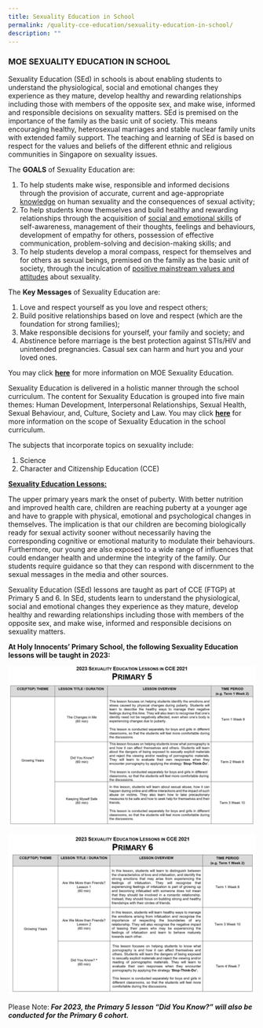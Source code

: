 ```yaml
---
title: Sexuality Education in School
permalink: /quality-cce-education/sexuality-education-in-school/
description: ""
---
```

### MOE SEXUALITY EDUCATION IN SCHOOL

Sexuality Education (SEd) in schools is about enabling students to understand the physiological, social and emotional changes they experience as they mature, develop healthy and rewarding relationships including those with members of the opposite sex, and make wise, informed and responsible decisions on sexuality matters. SEd is premised on the importance of the family as the basic unit of society. This means encouraging healthy, heterosexual marriages and stable nuclear family units with extended family support. The teaching and learning of SEd is based on respect for the values and beliefs of the different ethnic and religious communities in Singapore on sexuality issues.

The **GOALS** of Sexuality Education are:
1. To help students make wise, responsible and informed decisions through the provision of accurate, current and age-appropriate <u>knowledge</u> on human sexuality and the consequences of sexual activity;
2. To help students know themselves and build healthy and rewarding relationships through the acquisition of <u>social and emotional skills</u> of self-awareness, management of their thoughts, feelings and behaviours, development of empathy for others, possession of effective communication, problem-solving and decision-making skills; and
3. To help students develop a moral compass, respect for themselves and for others as sexual beings, premised on the family as the basic unit of society, through the inculcation of <u>positive mainstream values and attitudes</u> about sexuality.


The **Key Messages** of Sexuality Education are:
1. Love and respect yourself as you love and respect others;
2. Build positive relationships based on love and respect (which are the foundation for strong families);
3. Make responsible decisions for yourself, your family and society; and
4. Abstinence before marriage is the best protection against STIs/HIV and unintended pregnancies. Casual sex can harm and hurt you and your loved ones.

You may click **[here](https://www.moe.gov.sg/education-in-sg/our-programmes/sexuality-education)** for more information on MOE Sexuality Education.

Sexuality Education is delivered in a holistic manner through the school curriculum. The content for Sexuality Education is grouped into five main themes: Human Development, Interpersonal Relationships, Sexual Health, Sexual Behaviour, and, Culture, Society and Law. You may click **[here](https://www.moe.gov.sg/education-in-sg/our-programmes/sexuality-education/scope-and-teaching-approach)** for more information on the scope of Sexuality Education in the school curriculum. 

The subjects that incorporate topics on sexuality include:
1. Science 
2. Character and Citizenship Education (CCE)

<u>**Sexuality Education Lessons:**</u> 

The upper primary years mark the onset of puberty. With better nutrition and improved health care, children are reaching puberty at a younger age and have to grapple with physical, emotional and psychological changes in themselves. The implication is that our children are becoming biologically ready for sexual activity sooner without necessarily having the corresponding cognitive or emotional maturity to modulate their behaviours. Furthermore, our young are also exposed to a wide range of influences that could endanger health and undermine the integrity of the family. Our students require guidance so that they can respond with discernment to the sexual messages in the media and other sources. 


Sexuality Education (SEd) lessons are taught as part of CCE (FTGP) at Primary 5 and 6. In SEd, students learn to understand the physiological, social and emotional changes they experience as they mature, develop healthy and rewarding relationships including those with members of the opposite sex, and make wise, informed and responsible decisions on sexuality matters. 

**At Holy Innocents’ Primary School, the following Sexuality Education lessons will be taught in 2023:**

![](/images/Sexualtiy%20education%20lesson/P5_lesson%20overview.jpg)

![](/images/Sexualtiy%20education%20lesson/P6_lesson%20overview.jpg)

Please Note:<b>
***For 2023, the Primary 5 lesson “Did You Know?” will also be conducted for the Primary 6 cohort.***</b>